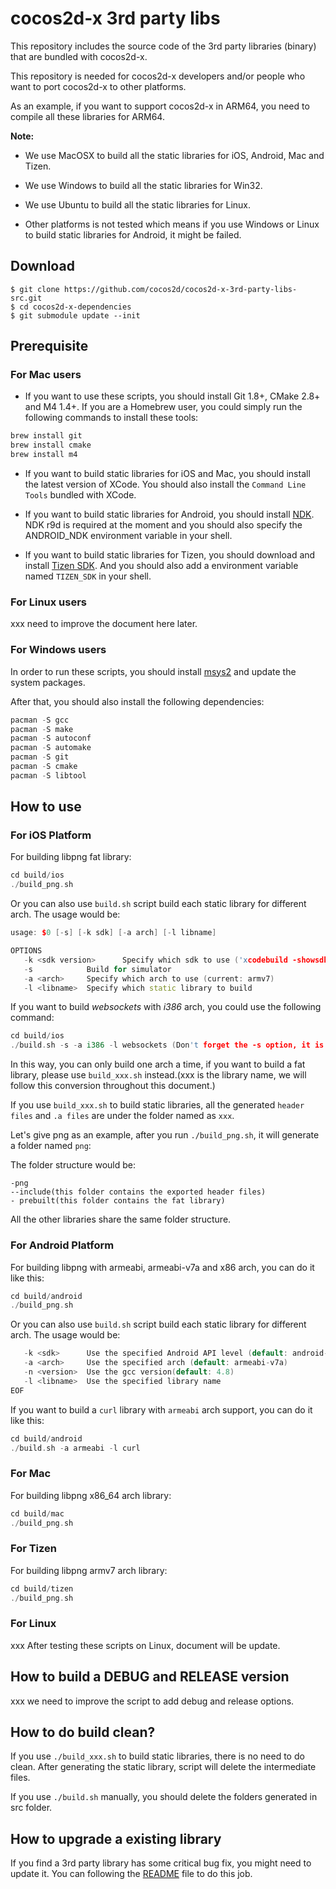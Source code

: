cocos2d-x 3rd party libs
========================

This repository includes the source code of the 3rd party libraries (binary) that are bundled with cocos2d-x.

This repository is needed for cocos2d-x developers and/or people who want to port cocos2d-x to other platforms.

As an example, if you want to support cocos2d-x in ARM64, you need to compile all these libraries for ARM64.

**Note:**

- We use MacOSX to build all the static libraries for iOS, Android, Mac and Tizen.

- We use Windows to build all the static libraries for Win32.

- We use Ubuntu to build all the static libraries for Linux.

- Other platforms is not tested which means if you use Windows or Linux to build static libraries for Android, it might be failed.


## Download

    $ git clone https://github.com/cocos2d/cocos2d-x-3rd-party-libs-src.git
    $ cd cocos2d-x-dependencies
    $ git submodule update --init

## Prerequisite
### For Mac users
- If you want to use these scripts, you should install Git 1.8+, CMake 2.8+ and M4 1.4+.
If you are a Homebrew user, you could simply run the following commands to install these tools:

```cpp
brew install git
brew install cmake
brew install m4
```

- If you want to build static libraries for iOS and Mac, you should install the latest version of XCode.  You should also install the `Command Line Tools` bundled with XCode.


- If you want to build static libraries for Android, you should install [NDK](https://developer.android.com/tools/sdk/ndk/index.html). NDK r9d is required at the moment and you should also specify the ANDROID_NDK environment variable in your shell.

- If you want to build static libraries for Tizen, you should download and install [Tizen SDK](https://developer.tizen.org/downloads/tizen-sdk). And you should also add a environment variable named `TIZEN_SDK` in your shell.

### For Linux users
xxx need to improve the document here later.

### For Windows users
In order to run these scripts, you should install [msys2](http://msys2.github.io/) and update the system packages.

After that, you should also install the following dependencies:

```cpp
pacman -S gcc
pacman -S make
pacman -S autoconf
pacman -S automake
pacman -S git
pacman -S cmake
pacman -S libtool
```

## How to use
### For iOS Platform
For building libpng fat library:

```cpp
cd build/ios
./build_png.sh
```

Or you can also use `build.sh` script build each static library for different arch.
The usage would be:

```cpp
usage: $0 [-s] [-k sdk] [-a arch] [-l libname]

OPTIONS
   -k <sdk version>      Specify which sdk to use ('xcodebuild -showsdks', current: 8.1)
   -s            Build for simulator
   -a <arch>     Specify which arch to use (current: armv7)
   -l <libname>  Specify which static library to build
```

If you want to build *websockets* with *i386* arch, you could use the following command:

```cpp
cd build/ios
./build.sh -s -a i386 -l websockets (Don't forget the -s option, it is stand for simulator, if you omit it, it will give you errors.)
```

In this way, you can only build one arch a time, if you want to build a fat library, please use `build_xxx.sh` instead.(xxx is the library name, we will follow this conversion throughout this document.)

If you use `build_xxx.sh` to build static libraries, all the generated `header files` and `.a files` are under the folder named as `xxx`.

Let's give png as an example, after you run `./build_png.sh`, it will generate a folder named `png`:

The folder structure would be:

```
-png
--include(this folder contains the exported header files)
- prebuilt(this folder contains the fat library)
```

All the other libraries share the same folder structure.

### For Android Platform
For building libpng with armeabi, armeabi-v7a and x86 arch, you can do it like this:

```cpp
cd build/android
./build_png.sh
```
Or you can also use `build.sh` script build each static library for different arch.
The usage would be:

```cpp
   -k <sdk>      Use the specified Android API level (default: android-19)
   -a <arch>     Use the specified arch (default: armeabi-v7a)
   -n <version>  Use the gcc version(default: 4.8)
   -l <libname>  Use the specified library name
EOF
```

If you want to build a `curl` library with `armeabi` arch support, you can do it like this:

```cpp
cd build/android
./build.sh -a armeabi -l curl
```

### For Mac
For building libpng x86_64 arch library:

```cpp
cd build/mac
./build_png.sh
```
### For Tizen
For building libpng armv7 arch library:

```cpp
cd build/tizen
./build_png.sh
```

### For Linux
xxx After testing these scripts on Linux, document will be update.

## How to build a DEBUG and RELEASE version
xxx we need to improve the script to add debug and release options.

## How to do build clean?
If you use `./build_xxx.sh` to build static libraries, there is no need to do clean. After generating the static library, script will delete the intermediate files.

If you use `./build.sh` manually, you should delete the folders generated in src folder.

## How to upgrade a existing library
If you find a 3rd party library has some critical bug fix, you might need to update it.
You can following the [README](./contrib/src/README) file to do this job.

